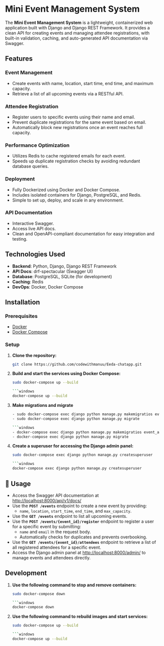 # Mini Event Management System

The **Mini Event Management System** is a lightweight, containerized web application built with Django and Django REST Framework. It provides a clean API for creating events and managing attendee registrations, with built-in validation, caching, and auto-generated API documentation via Swagger.

## Features

### Event Management

- Create events with name, location, start time, end time, and maximum capacity.
- Retrieve a list of all upcoming events via a RESTful API.

### Attendee Registration

- Register users to specific events using their name and email.
- Prevent duplicate registrations for the same event based on email.
- Automatically block new registrations once an event reaches full capacity.

### Performance Optimization

- Utilizes Redis to cache registered emails for each event.
- Speeds up duplicate registration checks by avoiding redundant database queries.

### Deployment

- Fully Dockerized using Docker and Docker Compose.
- Includes isolated containers for Django, PostgreSQL, and Redis.
- Simple to set up, deploy, and scale in any environment.

### API Documentation

- Interactive Swagger.
- Access live API docs.
- Clean and OpenAPI-compliant documentation for easy integration and testing.

## Technologies Used

- **Backend**: Python, Django, Django REST Framework
- **API Docs**: drf-spectacular (Swagger UI)
- **Database**: PostgreSQL, SQLite (for development)
- **Caching**: Redis
- **DevOps**: Docker, Docker Compose


## Installation

### Prerequisites

- [Docker](https://docs.docker.com/get-docker/)
- [Docker Compose](https://docs.docker.com/compose/install/)

### Setup

1. **Clone the repository:**

   ```bash
   git clone https://github.com/codewithmanuu/Eeda-chatapp.git


2. **Build and start the services using Docker Compose:**

   ```bash
   sudo docker-compose up --build

   ```windows
   docker-compose up --build

3. **Make migrations and migrate**

   ```bash
   - sudo docker-compose exec django python manage.py makemigratios event_app
   - sudo docker-compose exec django python manage.py migrate

   ```windows
   - docker-compose exec django python manage.py makemigratios event_app
   - docker-compose exec django python manage.py migrate

3. **Create a superuser for accessing the Django admin panel:**

   ```bash
   sudo docker-compose exec django python manage.py createsuperuser

   ```windows
   docker-compose exec django python manage.py createsuperuser

## 🚀 Usage

- Access the Swagger API documentation at [http://localhost:8000/api/v1/docs/](http://localhost:8000/api/v1/docs/)
- Use the **`POST /events`** endpoint to create a new event by providing:
  - `name`, `location`, `start_time`, `end_time`, and `max_capacity`.
- Use the **`GET /events`** endpoint to list all upcoming events.
- Use the **`POST /events/{event_id}/register`** endpoint to register a user for a specific event by submitting:
  - `name` and `email` in the request body.
  - Automatically checks for duplicates and prevents overbooking.
- Use the **`GET /events/{event_id}/attendees`** endpoint to retrieve a list of all registered attendees for a specific event.
- Access the Django admin panel at [http://localhost:8000/admin/](http://localhost:8000/admin/) to manage events and attendees directly.


## Development
 
1. **Use the following command to stop and remove containers:**

   ```bash
   sudo docker-compose down

   ```windows
   docker-compose down

2. **Use the following command to rebuild images and start services:**

   ```bash
   sudo docker-compose up --build

   ```windows
   docker-compose up --build

